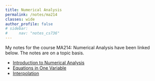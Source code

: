 ```yaml
---
title: Numerical Analysis
permalink: /notes/ma214
classes: wide
author_profile: false
# sidebar:
#     nav: "notes_cs736"
---
```

<script type="text/javascript" src="https://code.jquery.com/jquery-1.7.1.min.js"></script>

<script type="text/x-mathjax-config">
  MathJax.Hub.Config({
    tex2jax: {
      inlineMath: [ ['$','$'], ["\\(","\\)"] ],
      processEscapes: true
    }
  });
</script>
<script type="text/javascript" async src="https://cdnjs.cloudflare.com/ajax/libs/mathjax/2.7.5/latest.js?config=TeX-MML-AM_CHTML" async></script>

<!-- Notes Begin from here -->
My notes for the course MA214: Numerical Analysis have been linked below. The notes are on a topic basis.

- [Introduction to Numerical Analysis](/notes/ma214/intro_to_num)
- [Equations in One Variable](/notes/ma214/eq_in_one_var)
- [Interpolation](/notes/ma214/interp)
